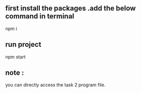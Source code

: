 ## first install the packages .add the below command in terminal
npm i

## run project
 npm start


 ## note : 
 you can directly access the task 2 program file.